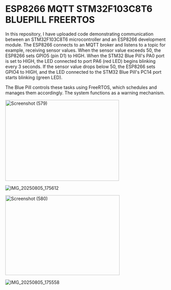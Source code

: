 # ESP8266  MQTT STM32F103C8T6 BLUEPILL FREERTOS

In this repository, I have uploaded code demonstrating communication between an STM32F103C8T6 microcontroller and an ESP8266 development module. The ESP8266 connects to an MQTT broker and listens to a topic for example, receiving sensor values. When the sensor value exceeds 50, the ESP8266 sets GPIO5 (pin D1) to HIGH. When the STM32 Blue Pill's PA0 port is set to HIGH, the LED connected to port PA6 (red LED) begins blinking every 3 seconds. If the sensor value drops below 50, the ESP8266 sets GPIO4 to HIGH, and the LED connected to the STM32 Blue Pill's PC14 port starts blinking (green LED).

The Blue Pill controls these tasks using FreeRTOS, which schedules and manages them accordingly. The system functions as a warning mechanism.

<img width="357" height="253" alt="Screenshot (579)" src="https://github.com/user-attachments/assets/a490c4f3-3601-4e75-b5dd-a85256773bca" />

![IMG_20250805_175612](https://github.com/user-attachments/assets/956198f0-a1a4-4089-a545-e7100102ed63)

<img width="359" height="250" alt="Screenshot (580)" src="https://github.com/user-attachments/assets/16da45fc-9f28-4e7a-af8d-5dfe2cc5fed4" />

![IMG_20250805_175558](https://github.com/user-attachments/assets/51e4760d-746e-4cbc-b334-012069b6a861)
